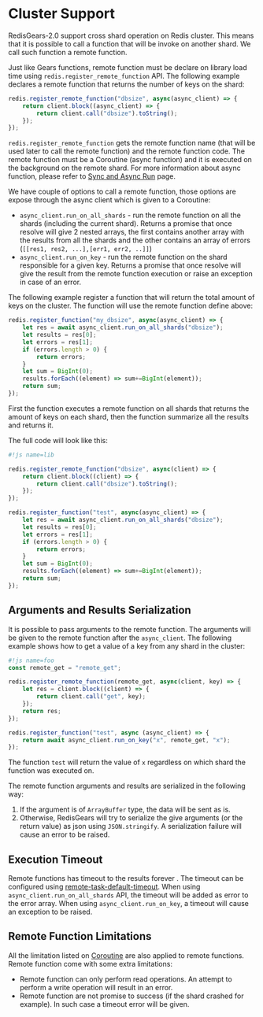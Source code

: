 # Cluster Support

RedisGears-2.0 support cross shard operation on Redis cluster. This means that it is possible to call a function that will be invoke on another shard. We call such function a remote function.

Just like Gears functions, remote function must be declare on library load time using `redis.register_remote_function` API. The following example declares a remote function that returns the number of keys on the shard:

```js
redis.register_remote_function("dbsize", async(async_client) => {
    return client.block((async_client) => {
        return client.call("dbsize").toString();
    });
});
```

`redis.register_remote_function` gets the remote function name (that will be used later to call the remote function) and the remote function code. The remote function must be a Coroutine (async function) and it is executed on the background on the remote shard. For more information about async function, please refer to [Sync and Async Run](sync_and_async_run.md) page.

We have couple of options to call a remote function, those options are expose through the async client which is given to a Coroutine:

* `async_client.run_on_all_shards` - run the remote function on all the shards (including the current shard). Returns a promise that once resolve will give 2 nested arrays, the first contains another array with the results from all the shards and the other contains an array of errors (`[[res1, res2, ...],[err1, err2, ..]]`)
* `async_client.run_on_key` - run the remote function on the shard responsible for a given key. Returns a promise that once resolve will give the result from the remote function execution or raise an exception in case of an error.

The following example register a function that will return the total amount of keys on the cluster. The function will use the remote function define above:

```js
redis.register_function("my_dbsize", async(async_client) => {
    let res = await async_client.run_on_all_shards("dbsize");
    let results = res[0];
    let errors = res[1];
    if (errors.length > 0) {
        return errors;
    }
    let sum = BigInt(0);
    results.forEach((element) => sum+=BigInt(element));
    return sum;
});
```

First the function executes a remote function on all shards that returns the amount of keys on each shard, then the function summarize all the results and returns it.

The full code will look like this:

```js
#!js name=lib

redis.register_remote_function("dbsize", async(client) => {
    return client.block((client) => {
        return client.call("dbsize").toString();
    });
});

redis.register_function("test", async(async_client) => {
    let res = await async_client.run_on_all_shards("dbsize");
    let results = res[0];
    let errors = res[1];
    if (errors.length > 0) {
        return errors;
    }
    let sum = BigInt(0);
    results.forEach((element) => sum+=BigInt(element));
    return sum;
});
```

## Arguments and Results Serialization

It is possible to pass arguments to the remote function. The arguments will be given to the remote function after the `async_client`. The following example shows how to get a value of a key from any shard in the cluster:

```js
#!js name=foo
const remote_get = "remote_get";

redis.register_remote_function(remote_get, async(client, key) => {
    let res = client.block((client) => {
        return client.call("get", key);
    });
    return res;
});

redis.register_function("test", async (async_client) => {
    return await async_client.run_on_key("x", remote_get, "x");
});
```

The function `test` will return the value of `x` regardless on which shard the function was executed on.

The remote function arguments and results are serialized in the following way:

1. If the argument is of `ArrayBuffer` type, the data will be sent as is.
2. Otherwise, RedisGears will try to serialize the give arguments (or the return value) as json using `JSON.stringify`. A serialization failure will cause an error to be raised.

## Execution Timeout

Remote functions has timeout to the results forever . The timeout can be configured using [remote-task-default-timeout](configuration.md#remote-task-default-timeout). When using `async_client.run_on_all_shards` API, the timeout will be added as error to the error array. When using `async_client.run_on_key`, a timeout will cause an exception to be raised.

## Remote Function Limitations

All the limitation listed on [Coroutine](sync_and_async_run.md) are also applied to remote functions. Remote function come with some extra limitations:

* Remote function can only perform read operations. An attempt to perform a write operation will result in an error.
* Remote function are not promise to success (if the shard crashed for example). In such case a timeout error will be given.


